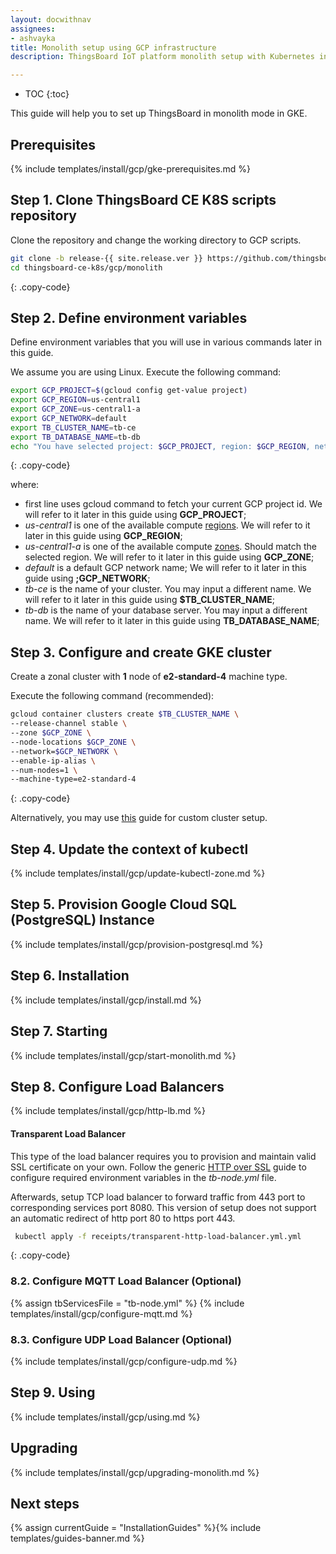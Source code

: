 ```yaml
---
layout: docwithnav
assignees:
- ashvayka
title: Monolith setup using GCP infrastructure
description: ThingsBoard IoT platform monolith setup with Kubernetes in GKE

---
```


* TOC
{:toc}

This guide will help you to set up ThingsBoard in monolith mode in GKE. 

## Prerequisites

{% include templates/install/gcp/gke-prerequisites.md %}

## Step 1. Clone ThingsBoard CE K8S scripts repository

Clone the repository and change the working directory to GCP scripts.

```bash
git clone -b release-{{ site.release.ver }} https://github.com/thingsboard/thingsboard-сe-k8s.git
cd thingsboard-сe-k8s/gcp/monolith
```
{: .copy-code}

## Step 2. Define environment variables

Define environment variables that you will use in various commands later in this guide.

We assume you are using Linux. Execute the following command:

```bash
export GCP_PROJECT=$(gcloud config get-value project)
export GCP_REGION=us-central1
export GCP_ZONE=us-central1-a
export GCP_NETWORK=default
export TB_CLUSTER_NAME=tb-ce
export TB_DATABASE_NAME=tb-db
echo "You have selected project: $GCP_PROJECT, region: $GCP_REGION, network: $GCP_NETWORK zone: $GCP_ZONE, cluster: $TB_CLUSTER_NAME and database: $TB_DATABASE_NAME"
```
{: .copy-code}

where:

 * first line uses gcloud command to fetch your current GCP project id. We will refer to it later in this guide using **GCP_PROJECT**;
 * *us-central1* is one of the available compute [regions](https://cloud.google.com/compute/docs/regions-zones#available). We will refer to it later in this guide using **GCP_REGION**;  
 * *us-central1-a* is one of the available compute [zones](https://cloud.google.com/compute/docs/regions-zones#available). Should match the selected region. We will refer to it later in this guide using **GCP_ZONE**;
 * *default* is a default GCP network name; We will refer to it later in this guide using **;GCP_NETWORK**;
 * *tb-ce* is the name of your cluster. You may input a different name. We will refer to it later in this guide using **$TB_CLUSTER_NAME**;
 * *tb-db* is the name of your database server. You may input a different name. We will refer to it later in this guide using **TB_DATABASE_NAME**;

## Step 3. Configure and create GKE cluster

Create a zonal cluster with **1** node of **e2-standard-4** machine type.

Execute the following command (recommended):

```bash
gcloud container clusters create $TB_CLUSTER_NAME \
--release-channel stable \
--zone $GCP_ZONE \
--node-locations $GCP_ZONE \
--network=$GCP_NETWORK \
--enable-ip-alias \
--num-nodes=1 \
--machine-type=e2-standard-4
```
{: .copy-code}

Alternatively, you may use [this](https://cloud.google.com/kubernetes-engine/docs/how-to/creating-a-zonal-cluster) guide for custom cluster setup.

## Step 4. Update the context of kubectl

{% include templates/install/gcp/update-kubectl-zone.md %}

## Step 5. Provision Google Cloud SQL (PostgreSQL) Instance

{% include templates/install/gcp/provision-postgresql.md %}

## Step 6. Installation

{% include templates/install/gcp/install.md %}

## Step 7. Starting

{% include templates/install/gcp/start-monolith.md %}

## Step 8. Configure Load Balancers

{% include templates/install/gcp/http-lb.md %}

#### Transparent Load Balancer

This type of the load balancer requires you to provision and maintain valid SSL certificate on your own.
Follow the generic [HTTP over SSL](/docs/{{docsPrefix}}user-guide/ssl/http-over-ssl/#ssl-configuration-using-pem-certificates-file) guide
to configure required environment variables in the *tb-node.yml* file.

Afterwards, setup TCP load balancer to forward traffic from 443 port to corresponding services port 8080.
This version of setup does not support an automatic redirect of http port 80 to https port 443.

```bash
 kubectl apply -f receipts/transparent-http-load-balancer.yml.yml
```
{: .copy-code}
 
### 8.2. Configure MQTT Load Balancer (Optional)

{% assign tbServicesFile = "tb-node.yml" %}
{% include templates/install/gcp/configure-mqtt.md %}

### 8.3. Configure UDP Load Balancer (Optional)

{% include templates/install/gcp/configure-udp.md %}

## Step 9. Using

{% include templates/install/gcp/using.md %}

## Upgrading

{% include templates/install/gcp/upgrading-monolith.md %}

## Next steps

{% assign currentGuide = "InstallationGuides" %}{% include templates/guides-banner.md %}
